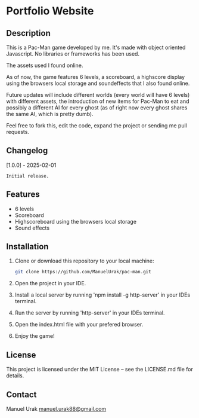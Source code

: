 # Portfolio Website

## Description

This is a Pac-Man game developed by me. It's made with object oriented Javascript. No libraries or frameworks has been used.

The assets used I found online.

As of now, the game features 6 levels, a scoreboard, a highscore display using the browsers local storage and soundeffects that I also found online.

Future updates will include different worlds (every world will have 6 levels) with different assets, the introduction of new items for Pac-Man to eat and possibly a different AI for every ghost (as of right now every ghost shares the same AI, which is pretty dumb).

Feel free to fork this, edit the code, expand the project or sending me pull requests.

## Changelog

[1.0.0] - 2025-02-01

    Initial release.

## Features

- 6 levels
- Scoreboard
- Highscoreboard using the browsers local storage
- Sound effects

## Installation

1. Clone or download this repository to your local machine:

   ```bash
   git clone https://github.com/ManuelUrak/pac-man.git

   ```

2. Open the project in your IDE.
3. Install a local server by running 'npm install -g http-server' in your IDEs terminal.
4. Run the server by running 'http-server' in your IDEs terminal.
5. Open the index.html file with your prefered browser.
6. Enjoy the game!

## License

This project is licensed under the MIT License – see the LICENSE.md file for details.

## Contact

Manuel Urak
manuel.urak88@gmail.com

